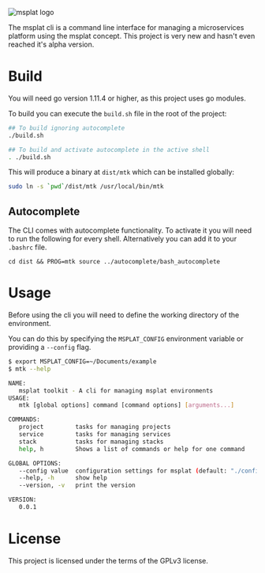 ![msplat logo](https://raw.githubusercontent.com/msplat/branding/master/msplat-logo-nameonly-sm.png)

The msplat cli is a command line interface for managing a microservices platform using the msplat concept. This project is very new and hasn't even reached it's alpha version.

# Build
You will need go version 1.11.4 or higher, as this project uses go modules.

To build you can execute the `build.sh` file in the root of the project:
```bash
## To build ignoring autocomplete
./build.sh

## To build and activate autocomplete in the active shell
. ./build.sh
```

This will produce a binary at `dist/mtk` which can be installed globally:
```bash
sudo ln -s `pwd`/dist/mtk /usr/local/bin/mtk
```

## Autocomplete
The CLI comes with autocomplete functionality. To activate it you will need to run the following for every shell. Alternatively you can add it to your `.bashrc` file.

```
cd dist && PROG=mtk source ../autocomplete/bash_autocomplete
```

# Usage
Before using the cli you will need to define the working directory of the environment.

You can do this by specifying the `MSPLAT_CONFIG` environment variable or providing a `--config` flag.

```bash
$ export MSPLAT_CONFIG=~/Documents/example
$ mtk --help

NAME:
   msplat toolkit - A cli for managing msplat environments
USAGE:
   mtk [global options] command [command options] [arguments...]

COMMANDS:
   project         tasks for managing projects
   service         tasks for managing services
   stack           tasks for managing stacks
   help, h         Shows a list of commands or help for one command

GLOBAL OPTIONS:
   --config value  configuration settings for msplat (default: "./config.yml") [$MSPLAT_CONFIG]
   --help, -h      show help
   --version, -v   print the version

VERSION:
   0.0.1
```

# License
This project is licensed under the terms of the GPLv3 license.
